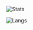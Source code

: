 ![Stats](https://ghstats.stilic.ml/api?username=vidyagirl&hide_title=true&theme=synthwave)

![Langs](https://github-readme-stats.vercel.app/api/top-langs/?username=vidyagirl&layout=compact&theme=tokyonight)
